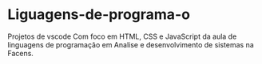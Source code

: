 # Liguagens-de-programa-o

Projetos de vscode Com foco em HTML, CSS e JavaScript da aula de linguagens de programação em Analise e desenvolvimento de sistemas na Facens.
